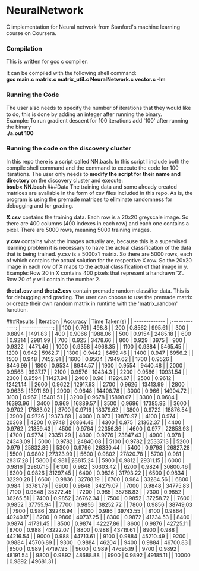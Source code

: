 # NeuralNetwork
C implementation for Neural network from Stanford's machine learning course on Coursera. 
### Compilation
This is written for gcc c compiler.

It can be compiled with the following shell command: </br>
**gcc main.c matrix.c matrix_util.c NeuralNetwork.c vector.c -lm**
### Running the Code
The user also needs to specify the number of iterations that they would like to do, this is done by adding an integer after running the binary.</br>
Example: To run gradient descent for 100 iterations add '100' after running the binary </br>
**./a.out 100**
### Running the code on the discovery cluster
In this repo there is a script called NN.bash. In this script I include both the compile shell command and the command to execute the code for 100 iterations. The user only needs to **modify the script for their name and directory** on the discovery cluster and execute:</br>
**bsub< NN.bash**
###Data
The training data and some already created matrices are available in the form of csv files included in this repo. As is, the program is using the premade matrices to eliminate randomness for debugging and for grading.

**X.csv** contains the training data. Each row is a 20x20 greyscale image. So there are 400 columns (400 indexes in each row) and each one contains a pixel. There are 5000 rows, meaning 5000 training images.

**y.csv** contains what the images actually are, because this is a supervised learning problem it is necessary to have the actual classification of the data that is being trained. y.csv is a 5000x1 matrix. So there are 5000 rows, each of which contains the actual solution for the respective X row. So the 20x20 image in each row of X maps to the actual classification of that image in y.
Example: Row 20 in X contains 400 pixels that represent a handrawn '2'. Row 20 of y will contain the number 2.

**theta1.csv and theta2.csv** contain premade random classifier data. This is for debugging and grading. The user can choose to use the premade matrix or create their own random matrix in runtime with the 'matrix_random' function.

###Results
|	Iteration	|	Accuracy	|	Time Taken(s)	|
|	------------- 	|	:-------------:	|	-------------:	|
|	100	|	0.761	|	498.8	|
|	200	|	0.8562	|	995.61	|
|	300	|	0.8894	|	1491.83	|
|	400	|	0.9066	|	1988.06	|
|	500	|	0.9154	|	2485.18	|
|	600	|	0.9214	|	2981.99	|
|	700	|	0.925	|	3478.66	|
|	800	|	0.929	|	3975	|
|	900	|	0.9322	|	4471.46	|
|	1000	|	0.9358	|	4968.35	|
|	1100	|	0.9384	|	5465.45	|
|	1200	|	0.942	|	5962.7	|
|	1300	|	0.9442	|	6459.46	|
|	1400	|	0.947	|	6956.2	|
|	1500	|	0.948	|	7452.91	|
|	1600	|	0.9504	|	7949.62	|
|	1700	|	0.9526	|	8446.99	|
|	1800	|	0.9534	|	8944.57	|
|	1900	|	0.9554	|	9440.48	|
|	2000	|	0.9568	|	9937.17	|
|	2100	|	0.9576	|	10434.3	|
|	2200	|	0.9586	|	10931.54	|
|	2300	|	0.9594	|	11427.94	|
|	2400	|	0.96	|	11924.67	|
|	2500	|	0.9612	|	12421.14	|
|	2600	|	0.9622	|	12917.93	|
|	2700	|	0.9626	|	13413.99	|
|	2800	|	0.9638	|	13911.69	|
|	2900	|	0.9648	|	14408.78	|
|	3000	|	0.966	|	14904.72	|
|	3100	|	0.967	|	15401.51	|
|	3200	|	0.9678	|	15898.07	|
|	3300	|	0.9684	|	16393.96	|
|	3400	|	0.969	|	16889.57	|
|	3500	|	0.9696	|	17385.93	|
|	3600	|	0.9702	|	17883.02	|
|	3700	|	0.9716	|	18379.62	|
|	3800	|	0.9722	|	18876.54	|
|	3900	|	0.9726	|	19373.89	|
|	4000	|	0.973	|	19870.97	|
|	4100	|	0.974	|	20368	|
|	4200	|	0.9748	|	20864.48	|
|	4300	|	0.975	|	21362.37	|
|	4400	|	0.9762	|	21859.43	|
|	4500	|	0.9764	|	22356.36	|
|	4600	|	0.977	|	22853.93	|
|	4700	|	0.9774	|	23351.29	|
|	4800	|	0.9776	|	23847.43	|
|	4900	|	0.978	|	24343.09	|
|	5000	|	0.9782	|	24840.08	|
|	5100	|	0.9782	|	25337.13	|
|	5200	|	0.979	|	25832.89	|
|	5300	|	0.9796	|	26330.44	|
|	5400	|	0.9798	|	26827.28	|
|	5500	|	0.9802	|	27323.99	|
|	5600	|	0.9802	|	27820.78	|
|	5700	|	0.981	|	28317.28	|
|	5800	|	0.981	|	28815.24	|
|	5900	|	0.9812	|	29311.15	|
|	6000	|	0.9816	|	29807.15	|
|	6100	|	0.982	|	30303.42	|
|	6200	|	0.9824	|	30800.46	|
|	6300	|	0.9826	|	31297.45	|
|	6400	|	0.9826	|	31793.22	|
|	6500	|	0.9834	|	32290.28	|
|	6600	|	0.9836	|	32788.19	|
|	6700	|	0.984	|	33284.56	|
|	6800	|	0.984	|	33781.76	|
|	6900	|	0.9848	|	34279.07	|
|	7000	|	0.9848	|	34775.83	|
|	7100	|	0.9848	|	35272.45	|
|	7200	|	0.985	|	35768.83	|
|	7300	|	0.9852	|	36265.51	|
|	7400	|	0.9852	|	36762.34	|
|	7500	|	0.9852	|	37258.72	|
|	7600	|	0.9852	|	37755.94	|
|	7700	|	0.9856	|	38252.72	|
|	7800	|	0.9856	|	38749.03	|
|	7900	|	0.986	|	39246.94	|
|	8000	|	0.986	|	39743.55	|
|	8100	|	0.9864	|	40240.17	|
|	8200	|	0.9866	|	40737.25	|
|	8300	|	0.9872	|	41234.53	|
|	8400	|	0.9874	|	41731.45	|
|	8500	|	0.9874	|	42227.86	|
|	8600	|	0.9876	|	42725.11	|
|	8700	|	0.988	|	43222.07	|
|	8800	|	0.988	|	43719.61	|
|	8900	|	0.988	|	44216.54	|
|	9000	|	0.988	|	44713.61	|
|	9100	|	0.9884	|	45210.49	|
|	9200	|	0.9884	|	45706.89	|
|	9300	|	0.9884	|	46204	|
|	9400	|	0.9884	|	46700.83	|
|	9500	|	0.989	|	47197.93	|
|	9600	|	0.989	|	47695.19	|
|	9700	|	0.9892	|	48191.54	|
|	9800	|	0.9892	|	48688.88	|
|	9900	|	0.9892	|	49185.11	|
|	10000	|	0.9892	|	49681.31	|

